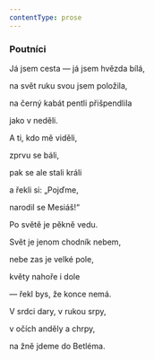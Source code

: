 ```yaml
---
contentType: prose
---
```


### Poutníci

Já jsem cesta — já jsem hvězda bílá,

na svět ruku svou jsem položila,

na černý kabát pentli přišpendlila

jako v neděli.

A ti, kdo mě viděli,

zprvu se báli,

pak se ale stali králi

a řekli si: „Pojďme,

narodil se Mesiáš!“

Po světě je pěkně vedu.

Svět je jenom chodník nebem,

nebe zas je velké pole,

květy nahoře i dole

— řekl bys, že konce nemá.

V srdci dary, v rukou srpy,

v očích anděly a chrpy,

na žně jdeme do Betléma.
